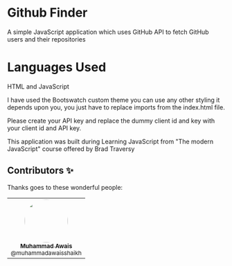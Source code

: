 # Github Finder
A simple JavaScript application which uses GitHub API to fetch GitHub users and their repositories

# Languages Used
HTML and JavaScript

I have used the Bootswatch custom theme you can use any other styling it depends upon you, you just have to replace imports from the index.html file.

Please create your API key and replace the dummy client id and key with your client id and API key.

This application was built during Learning JavaScript from "The modern JavaScript" course offered by Brad Traversy


## Contributors ✨

Thanks goes to these wonderful people:

<table>
  <tbody>
    <tr>
      <td align="center">
        <a href="https://github.com/muhammadawaisshaikh" rel="nofollow">
          <img src="https://avatars2.githubusercontent.com/u/24633059?s=460&u=19555ad8fcd6f89b231927b19650d05193d257e0&v=4" width="100px;" alt="" style="max-width:100%; border-radius: 50%;"><br>
          <sub><b>Muhammad Awais</b></sub><br>
          <sub>@muhammadawaisshaikh</sub>
        </a>
      </td>
    </tr>
  </tbody>
</table>
